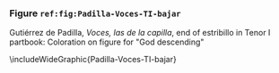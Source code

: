 ### Figure `ref:fig:Padilla-Voces-TI-bajar`

Gutiérrez de Padilla, *Voces, las de la capilla*, end of estribillo in Tenor I
partbook: Coloration on figure for "God descending"

\includeWideGraphic{Padilla-Voces-TI-bajar}

